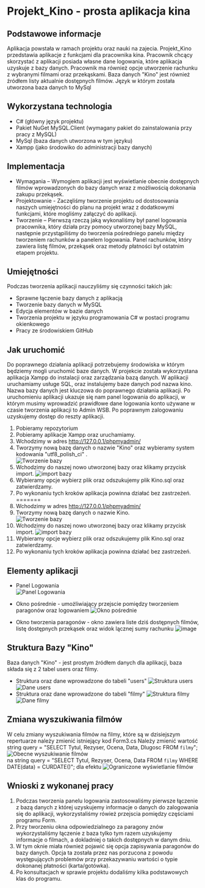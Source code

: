 # Projekt_Kino - prosta aplikacja kina

## Podstawowe informacje

Aplikacja powstała w ramach projektu oraz nauki na zajecia.
Projekt_Kino przedstawia aplikacje z funkcjami dla pracownika kina.
Pracownik chcący skorzystać z aplikacji posiada własne dane logowania, które aplikacja uzyskuje z bazy danych.
Pracownik ma również opcje utworzenie rachunku z wybranymi filmami oraz przekąskami.
Baza danych "Kino" jest również źródłem listy aktualnie dostępnych filmów.
Język w którym została utworzona baza danych to MySql

## Wykorzystana technologia

* C# (główny język projektu)
* Pakiet NuGet MySQL.Client (wymagany pakiet do zainstalowania przy pracy z MySQL)
* MySql (baza danych utworzona w tym języku)
* Xampp (jako środowiko do administracji bazy danych)

## Implementacja
- Wymagania – Wymogiem aplikacji jest wyświetlanie obecnie dostępnych filmów wprowadzonych do bazy danych wraz z możliwością dokonania zakupu przekąsek.
- Projektowanie - Zaczęliśmy tworzenie projektu od dostosowania naszych umiejętności do planu na projekt wraz z dodatkowymi funkcjami, które mogliśmy załączyć do aplikacji.
- Tworzenie – Pierwszą rzeczą jaką wykonaliśmy był panel logowania pracownika, który działa przy pomocy utworzonej bazy MySQL, następnie przystąpiliśmy do tworzenia pośredniego panelu między tworzeniem rachunków a panelem logowania. Panel rachunków, który zawiera listę filmów, przekąsek oraz metody płatności był ostatnim etapem projektu.

## Umiejętności
Podczas tworzenia aplikacji nauczyliśmy się czynności takich jak: 
* Sprawne łączenie bazy danych z aplikacją 
* Tworzenie bazy danych w MySQL 
* Edycja elementów w bazie danych  
* Tworzenia projektu w języku programowania C# w postaci programu okienkowego 
* Pracy ze środowiskiem GitHub

## Jak uruchomić

Do poprawnego działania aplikacji potrzebujemy środowiska w którym będziemy mogli uruchomić baze danych.
W projekcie została wykorzystana aplikacja Xampp do instalacji oraz zarządzania bazą danych.
W aplikacji uruchamiamy usługe SQL, oraz instalujemy baze danych pod nazwa kino.
Nazwa bazy danych jest kluczowa do poprawnego działania aplikacji.
Po uruchomieniu aplikacji ukazuje się nam panel logowania do aplikacji, w którym musimy wprowadzić prawidłowe dane logowania
konto używane w czasie tworzenia aplikacji to Admin WSB.
Po poprawnym zalogowaniu uzyskujemy dostęp do reszty aplikacji.


1. Pobieramy repozytorium
2. Pobieramy aplikacje Xampp oraz uruchamiamy.
3. Wchodzimy w adres http://127.0.0.1/phpmyadmin/
4. Tworzymy nową bazę danych o nazwie "Kino" oraz wybieramy system kodowania "utf8_polish_ci" .            
![Tworzenie bazy](https://github.com/PatSwi03/Kino_Projekt_Studia/assets/148622312/20ce101c-3f5d-49ac-b9a9-6009dab9fece)
5. Wchodzimy do naszej nowo utworzonej bazy oraz klikamy przycisk import.
![import bazy](https://github.com/PatSwi03/Kino_Projekt_Studia/assets/148622312/873dd2c8-3c39-47f0-9cb2-905f20a76724)
6. Wybieramy opcje wybierz plik oraz odszukujemy plik Kino.sql oraz zatwierdzamy.
7. Po wykonaniu tych kroków aplikacja powinna działać bez zastrzeżeń.
=======
2. Wchodzimy w adres http://127.0.0.1/phpmyadmin/
3. Tworzymy nową bazę danych o nazwie Kino.            
![Tworzenie bazy](https://github.com/PatSwi03/Kino_Projekt_Studia/assets/148622312/20ce101c-3f5d-49ac-b9a9-6009dab9fece)
4. Wchodzimy do naszej nowo utworzonej bazy oraz klikamy przycisk import.
![import bazy](https://github.com/PatSwi03/Kino_Projekt_Studia/assets/148622312/873dd2c8-3c39-47f0-9cb2-905f20a76724)
5. Wybieramy opcje wybierz plik oraz odszukujemy plik Kino.sql oraz zatwierdzamy.
6. Po wykonaniu tych kroków aplikacja powinna działać bez zastrzeżeń.

## Elementy aplikacji

* Panel Logowania                                     
![Panel Logowania](https://github.com/PatSwi03/Kino_Projekt_Studia/assets/148622312/fd2a27d3-2d60-4acf-aef9-d9eeb272df3c)

* Okno pośrednie - umożliwiający przejscie pomiędzy tworzeniem paragonów oraz logowaniem
![Okno pośrednie](https://github.com/PatSwi03/Kino_Projekt_Studia/assets/148622312/4b6b073e-3994-4963-9dd9-8894cfb96be2)

* Okno tworzenia paragonów - okno zawiera liste dziś dostępnych filmów, listę dostępnych przekąsek oraz widok lącznej sumy rachunku
![image](https://github.com/PatSwi03/Kino_Projekt_Studia/assets/148622312/cbd87c61-795c-4cef-b043-d2fb5aab83c1)

## Struktura Bazy "Kino"
Baza danych "Kino" - jest prostym źródłem danych dla aplikacji, baza składa się z 2 tabel users oraz filmy.
* Struktura oraz dane wprowadzone do tabeli "users"
![Struktura users](https://github.com/PatSwi03/Kino_Projekt_Studia/assets/148622312/f0e78206-3ceb-477e-9f9f-792860e4d88f)
![Dane users](https://github.com/PatSwi03/Kino_Projekt_Studia/assets/148622312/01ab7193-12f5-41d3-bb8c-02147a825cd2)
* Struktura oraz dane wprowadzone do tabeli "filmy"
![Struktura filmy](https://github.com/PatSwi03/Kino_Projekt_Studia/assets/148622312/a59a9afb-b3e2-4a55-a8aa-c01b62c3cf7d)
![Dane filmy](https://github.com/PatSwi03/Kino_Projekt_Studia/assets/148622312/8625189c-bf04-4f01-abff-074a91419268)

## Zmiana wyszukiwania filmów
W celu zmiany wyszukiwania filmów na filmy, które są w dzisiejszym repertuarze należy zmienić istniejący kod Form3.cs
Należy zmienić wartość string query = "SELECT Tytul, Rezyser, Ocena, Data, Dlugosc FROM `filmy`";
![Obecne wyszukiwanie filmów](https://github.com/PatSwi03/Kino_Projekt_Studia/assets/148622312/ac76da6f-f729-4628-a823-14710b4c97da)            
na string query = "SELECT Tytul, Rezyser, Ocena, Data FROM `filmy` WHERE DATE(data) = CURDATE()"; dla efektu 
![Ograniczone wyświetlanie filmów](https://github.com/PatSwi03/Kino_Projekt_Studia/assets/148622312/ca21edab-63f5-4852-bb93-7a42563ae051)

## Wnioski z wykonanej pracy

1. Podczas tworzenia panelu logowania zastosowaliśmy pierwsze łączenie z bazą danych z której uzyskujemy informacje o danych do zalogowania się do aplikacji, wykorzystaliśmy rówież przejscia pomiędzy częściami programu Form.
2. Przy tworzeniu okna odpowiedzialnego za paragony znów wykorzystaliśmy łączenie z baza tylko tym razem uzyskujemy informacje o filmach, a dokladniej o takich dostępnych w danym dniu.
3. W tym oknie miała również pojawić się opcja zapisywania paragonów do bazy danych. Opcja ta została przez nas porzucona z powodu występujących problemów przy przekazywaniu wartości o typie dokonanej płatności (karta/gotówka).
4. Po konsultacjach w sprawie projektu dodaliśmy kilka podstawowych klas do programu.
